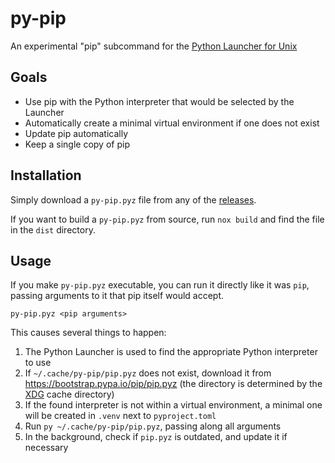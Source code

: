 # py-pip
An experimental "pip" subcommand for the [Python Launcher for Unix](https://python-launcher.app)

## Goals
- Use pip with the Python interpreter that would be selected by the Launcher
- Automatically create a minimal virtual environment if one does not exist
- Update pip automatically
- Keep a single copy of pip

## Installation
Simply download a `py-pip.pyz` file from any of the [releases](https://github.com/brettcannon/py-pip/releases).

If you want to build a `py-pip.pyz` from source, run `nox build` and find the file in the `dist` directory.

## Usage
If you make `py-pip.pyz` executable, you can run it directly like it was `pip`, passing arguments to it that pip itself would accept.

```console
py-pip.pyz <pip arguments>
```

This causes several things to happen:
1. The Python Launcher is used to find the appropriate Python interpreter to use
1. If `~/.cache/py-pip/pip.pyz` does not exist, download it from https://bootstrap.pypa.io/pip/pip.pyz (the directory is determined by the [XDG](https://specifications.freedesktop.org/basedir-spec/basedir-spec-latest.html) cache directory)
1. If the found interpreter is not within a virtual environment, a minimal one will be created in `.venv` next to `pyproject.toml`
1. Run `py ~/.cache/py-pip/pip.pyz`, passing along all arguments
1. In the background, check if `pip.pyz` is outdated, and update it if necessary
